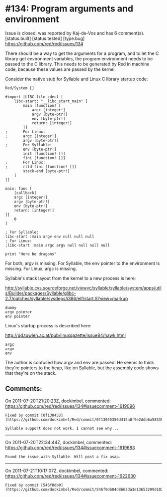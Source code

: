 
#134: Program arguments and environment
================================================================================
Issue is closed, was reported by Kaj-de-Vos and has 6 comment(s).
[status.built] [status.tested] [type.bug]
<https://github.com/red/red/issues/134>

There should be a way to get the arguments for a program, and to let the C library get environment variables, the program environment needs to be passed to the C library. This needs to be generated by Red in machine code, because these values are passed by the kernel.

Consider the native stub for Syllable and Linux C library startup code:

```
Red/System []

#import [LIBC-file cdecl [
    libc-start: "__libc_start_main" [
        main [function! [
            argc [integer!]
            argv [byte-ptr!]
            env [byte-ptr!]
            return: [integer!]
        ]]
;       For Linux:
;       argc [integer!]
        argv [byte-ptr!]
;       For Syllable:
        env [byte-ptr!]
        init [function! []]
        fini [function! []]
;       For Linux:
;       rtld-fini [function! []]
        stack-end [byte-ptr!]
    ]
]]

main: func [
    [callback]
    argc [integer!]
    argv [byte-ptr!]
    env [byte-ptr!]
    return: [integer!]
][
    0
]

; For Syllable:
libc-start :main argv env null null null
; For Linux:
;libc-start :main argc argv null null null null

print "Here be dragons"
```

For both, argv is missing. For Syllable, the env pointer to the environment is missing. For Linux, argc is missing.

Syllable's stack layout from the kernel to a new process is here:

http://syllable.cvs.sourceforge.net/viewvc/syllable/syllable/system/apps/utils/Builder/packages/Syllable/glibc-2.7/patches/syllable/sysdeps/i386/elf/start.S?view=markup

```
dummy
argv pointer
env pointer
```

Linux's startup process is described here:

http://gd.tuwien.ac.at/pub/linuxgazette/issue84/hawk.html

```
argc
argv
env
```

The author is confused how argv and env are passed. He seems to think they're pointers to the heap, like on Syllable, but the assembly code shows that they're on the stack.



Comments:
--------------------------------------------------------------------------------

On 2011-07-20T21:20:23Z, dockimbel, commented:
<https://github.com/red/red/issues/134#issuecomment-1619096>

    Fixed by commit [0f130453](https://github.com/dockimbel/Red/commit/0f13045356d412a0f9e2ddb6a58339cae2e657a4)
    
    Syllable support does not work, I cannot see why...

--------------------------------------------------------------------------------

On 2011-07-20T22:34:44Z, dockimbel, commented:
<https://github.com/red/red/issues/134#issuecomment-1619683>

    Found the issue with Syllable. Will post a fix asap.

--------------------------------------------------------------------------------

On 2011-07-21T10:17:07Z, dockimbel, commented:
<https://github.com/red/red/issues/134#issuecomment-1622630>

    Fixed by commit [546f0db0](https://github.com/dockimbel/Red/commit/546f0db04d8b63da3e13653299d1023fe9ee271d)

